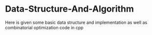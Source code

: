 # Data-Structure-And-Algorithm
Here is given some basic data structure and implementation as well as combinatorial optimization code in cpp
